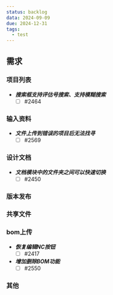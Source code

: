 ```yaml
---
status: backlog
data: 2024-09-09
due: 2024-12-31
tags:
  - test
---
```


## 需求
### 项目列表
- ***搜索框支持评估号搜索、支持模糊搜索*** 
	- [ ] #2464
### 输入资料
- ***文件上传到错误的项目后无法找寻***
	- [ ] #2569
### 设计文档
- ***文档模块中的文件夹之间可以快速切换*** 
	- [ ] #2450
### 版本发布
### 共享文件
### bom上传
- ***恢复编辑NC按钮*** 
	- [ ] #2417
- ***增加删除BOM功能***
	- [ ] #2550
### 其他
